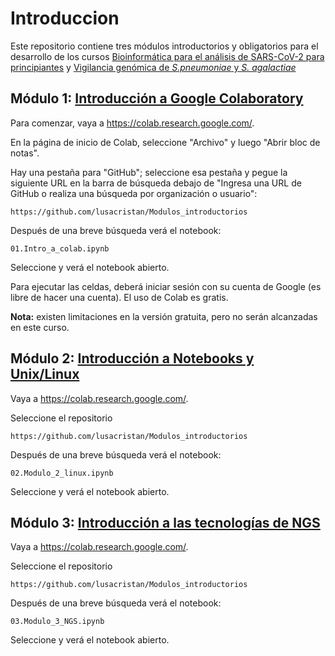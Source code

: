 # Introduccion

Este repositorio contiene tres módulos introductorios y obligatorios para el desarrollo de los cursos [Bioinformática para el análisis de SARS-CoV-2 para principiantes](https://github.com/lusacristan/Curso-SARS-CoV-2-espanol) y [Vigilancia genómica de *S.pneumoniae* y *S. agalactiae*](https://github.com/lusacristan/Curso-vigilancia-genomica-espanol)


## Módulo 1: [Introducción a Google Colaboratory](01.Intro_a_colab.ipynb)


Para comenzar, vaya a https://colab.research.google.com/.

En la página de inicio de Colab, seleccione "Archivo" y luego "Abrir bloc de notas". 

Hay una pestaña para "GitHub"; seleccione esa pestaña y pegue la siguiente URL en la barra de búsqueda debajo de "Ingresa una URL de GitHub o realiza una búsqueda por organización o usuario":

`https://github.com/lusacristan/Modulos_introductorios`


Después de una breve búsqueda verá el notebook:

`01.Intro_a_colab.ipynb`

Seleccione y verá el notebook abierto.

Para ejecutar las celdas, deberá iniciar sesión con su cuenta de Google (es libre de hacer una cuenta). El uso de Colab es gratis. 

**Nota:** existen limitaciones en la versión gratuita, pero no serán alcanzadas en este curso.

## Módulo 2: [Introducción a Notebooks y Unix/Linux](02.Modulo_2_linux.ipynb)

Vaya a https://colab.research.google.com/.

Seleccione el repositorio

`https://github.com/lusacristan/Modulos_introductorios`

Después de una breve búsqueda verá el notebook:

`02.Modulo_2_linux.ipynb`

Seleccione y verá el notebook abierto.


## Módulo 3: [Introducción a las tecnologías de NGS](03.Modulo_3_NGS.ipynb)

Vaya a https://colab.research.google.com/.

Seleccione el repositorio

`https://github.com/lusacristan/Modulos_introductorios`

Después de una breve búsqueda verá el notebook:

`03.Modulo_3_NGS.ipynb`

Seleccione y verá el notebook abierto.